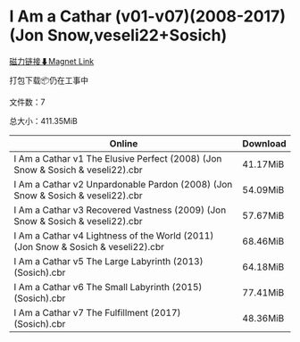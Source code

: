 # I Am a Cathar (v01-v07)(2008-2017)(Jon Snow,veseli22+Sosich)

[磁力链接⬇Magnet Link](magnet:?xt=urn:btih:ebad34ce4d2f875e0b5107840a2de15eda279e24&dn=I%20Am%20a%20Cathar%20%28v01-v07%29%282008-2017%29%28Jon%20Snow%2Cveseli22%2BSosich%29)

打包下载📦仍在工事中

文件数：7

总大小：411.35MiB

Online | Download
--- | ---
I Am a Cathar v1 The Elusive Perfect (2008) (Jon Snow & Sosich & veseli22).cbr | 41.17MiB
I Am a Cathar v2 Unpardonable Pardon (2008) (Jon Snow & Sosich & veseli22).cbr | 54.09MiB
I Am a Cathar v3 Recovered Vastness (2009) (Jon Snow & Sosich & veseli22).cbr | 57.67MiB
I Am a Cathar v4 Lightness of the World (2011) (Jon Snow & Sosich & veseli22).cbr | 68.46MiB
I Am a Cathar v5 The Large Labyrinth (2013) (Sosich).cbr | 64.18MiB
I Am a Cathar v6 The Small Labyrinth (2015) (Sosich).cbr | 77.41MiB
I Am a Cathar v7 The Fulfillment (2017) (Sosich).cbr | 48.36MiB